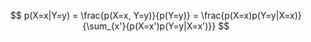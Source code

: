 
$$
p(X=x|Y=y) = \frac{p(X=x, Y=y)}{p(Y=y)} = \frac{p(X=x)p(Y=y|X=x)}{\sum_{x'}{p(X=x')p(Y=y|X=x')}}
$$
